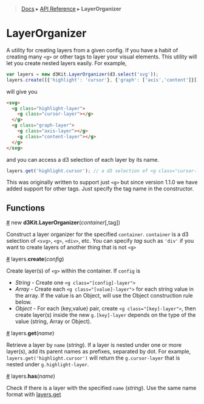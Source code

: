 > [Docs](../../TableOfContent.md) ▸ [API Reference](index.md) ▸ **LayerOrganizer**

# LayerOrganizer

A utility for creating layers from a given config. If you have a habit of creating many ```<g>``` or other tags to layer your visual elements. This utility will let you create nested layers easily. For example,

```javascript
var layers = new d3Kit.LayerOrganizer(d3.select('svg'));
layers.create([{'highlight': 'cursor'}, {'graph': ['axis','content']}]);
```

will give you

```html
<svg>
  <g class="highlight-layer">
    <g class="cursor-layer"></g>
  </g>
  <g class="graph-layer">
    <g class="axis-layer"></g>
    <g class="content-layer"></g>
  </g>
</svg>
```

and you can access a d3 selection of each layer by its name.

```javascript
layers.get('highlight.cursor'); // a d3 selection of <g class="cursor-layer"></g>
```

This was originally written to support just `<g>` but since version 1.1.0 we have added support for other tags. Just specify the tag name in the constructor.

## Functions

<a name="constructor" href="LayerOrganizer#constructor">#</a> new **d3Kit.LayerOrganizer**(*container*[,tag])

Construct a layer organizer for the specified ```container```. ```container``` is a d3 selection of `<svg>`, `<g>`, `<div>`, etc. You can specify *tag* such as `'div'` if you want to create layers of another thing that is not `<g>`

<a name="create" href="LayerOrganizer#create">#</a> layers.**create**(*config*)

Create layer(s) of ```<g>``` within the container. If ```config``` is

* *String* - Create one ```<g class="[config]-layer">```
* *Array* - Create each ```<g class="[value]-layer">``` for each string value in the array. If the value is an Object, will use the Object construction rule below.
* *Object* - For each (key,value) pair, create ```<g class="[key]-layer">```, then create layer(s) inside the new ```g.[key]-layer``` depends on the type of the value (string, Array or Object).

<a name="get" href="LayerOrganizer#get">#</a> layers.**get**(*name*)

Retrieve a layer by ```name``` (*string*). If a layer is nested under one or more layer(s), add its parent names as prefixes, separated by dot. For example, ```layers.get('highlight.cursor')``` will return the ```g.cursor-layer``` that is nested under ```g.highlight-layer```.


<a name="has" href="LayerOrganizer#has">#</a> layers.**has**(*name*)

Check if there is a layer with the specified ```name``` (*string*). Use the same name format with [layers.get](#get)